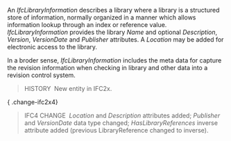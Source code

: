 An _IfcLibraryInformation_ describes a library where a library is a structured store of information, normally organized in a manner which allows information lookup through an index or reference value. _IfcLibraryInformation_ provides the library _Name_ and optional _Description_, _Version_, _VersionDate_ and _Publisher_ attributes. A _Location_ may be added for electronic access to the library.

In a broder sense, _IfcLibraryInformation_ includes the meta data for capture the revision information when checking in library and other data into a revision control system.

> HISTORY&nbsp; New entity in IFC2x.

{ .change-ifc2x4}
> IFC4 CHANGE&nbsp; _Location_ and _Description_ attributes added; _Publisher_ and _VersionDate_ data type changed; _HasLibraryReferences_ inverse attribute added (previous LibraryReference changed to inverse).